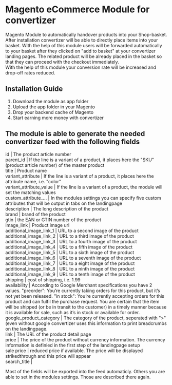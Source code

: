 # Magento eCommerce Module for convertizer
Magento Module to automatically handover products into your Shop-basket.
<br> 
After installation convertizer will be able to directly place items into your basket. With the help of this module users will
be forwarded automatically to your basket after they clicked on "add to basket" at your convertizer landing pages. The related product will be already placed in the basket so that they can proceed with the checkout immediately.
<br>
With the help of this module your conversion rate will be increased and drop-off rates reduced.
<br>
<h2>Installation Guide</h2>
<ol>
<li>Download the module as app folder</li>
<li>Upload the app folder in your Magento</li>
<li>Drop your backend cache of Magento</li>
<li>Start earning more money with convertizer</li>
</ol>

<h2>The module is able to generate the needed convertizer feed with the following fields</h2>
id | The product article number<br/>
parent_id | If the line is a variant of a product, it places here the "SKU" (product article number) of the master product<br/>
title | Product name<br/>
variant_attribute | If the line is a variant of a product, it places here the attribute name, i.e. "color" <br/>
variant_attribute_value | If the line is a variant of a product, the module will set the matching values <br/>
custom_attribute_... | In the modules settings you can specify five custom attributes that will be output in tabs on the landingpage <br/>
description | The long description of the product<br/>
brand | brand of the product <br/>
gtin | the EAN or GTIN number of the product<br/>
image_link | Product image url<br/>
additional_image_link_1 | URL to a second image of the product<br/>
additional_image_link_2 | URL to a third image of the product<br/>
additional_image_link_3 | URL to a fourth image of the product<br/>
additional_image_link_4 | URL to a fifth image of the product<br/>
additional_image_link_5 | URL to a sixth image of the product<br/>
additional_image_link_6 | URL to a seventh image of the product<br/>
additional_image_link_7 | URL to a eight image of the product<br/>
additional_image_link_8 | URL to a ninth image of the product<br/>
additional_image_link_9 | URL to a tenth image of the product<br/>
shipping | cost of shipping, i.e. 1.99<br/>
availability | According to Google Merchant specifications you have 2 values. "preorder": You’re currently taking orders for this product, but it’s not yet been released. "in stock": You’re currently accepting orders for this product and can fulfil the purchase request. You are certain that the item will be shipped (or be in transit to the customer) in a timely manner because it is available for sale, such as it’s in stock or available for order. <br/>
google_product_category | The category of the product, seperated with ">" (even without google convertizer uses this information to print breadcrumbs on the landingpage.<br/>
link | The URL of the product detail page<br/>
price | The price of the product without currency information. The currency information is definied in the first step of the landingpage setup<br/>
sale price | reduced price if available. The price will be displayed strikedthrough and this price will appear<br/>
search_title | <br/>
<p>
<p>Most of the fields will be exported into the feed automaticly. Others you are able to set in the modules settings. Those are described there again.</p>

